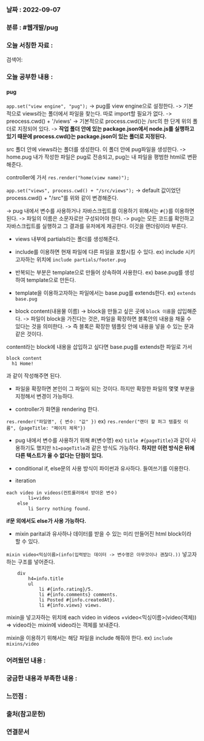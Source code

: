 ### 날짜 : 2022-09-07

### 분류 : #웹개발/pug

### 오늘 서칭한 자료 :
검색어:

### 오늘 공부한 내용 :
#### pug

`app.set("view engine", "pug");`
-> pug를 view engine으로 설정한다.
-> 기본적으로 views라는 폴더에서 파일을 찾는다. 따로 import할 필요가 없다.
-> preocess.cwd() + '/views'
-> 기본적으로 process.cwd()는 /src의 한 단계 위의 폴더로 지정되어 있다.
-> **작업 폴더 안에 있는 package.json에서 node.js를 실행하고 있기 때문에 process.cwd()는 package.json이 있는 폴더로 지정된다.**

src 폴더 안에 views라는 폴더를 생성한다. 이 폴더 안에 pug파일을 생성한다. -> home.pug
내가 작성한 파일은 pug로 전송되고, pug는 내 파일을 평범한 html로 변환해준다.

controller에 가서 `res.render("home(view name)");`

`app.set("views", process.cwd() + "/src/views");`
-> default 값이었던 process.cwd() + "/src"를 위와 같이 변경해준다.

-> pug 내에서 변수를 사용하거나 자바스크립트를 이용하기 위해서는 `#{}`를 이용하면 된다.
-> 파일의 이름은 소문자로만 구성되어야 한다.
-> pug는 모든 코드를 확인하고 자바스크립트를 실행하고 그 결과를 유저에게 제공한다. 이것을 랜더링이라 부른다.

- views 내부에 partials라는 폴더를 생성해준다.
- include를 이용하면 현재 파일에 다른 파일을 포함시킬 수 있다.
ex) include 시키고자하는 위치에 `include partials/footer.pug`

- 반복되는 부분은 template으로 만들어 상속하여 사용한다.
ex) base.pug를 생성하여 template으로 만든다.
- template을 이용하고자하는 파일에서는 base.pug를 extends한다.
ex) `extends base.pug`

- block content(내용물 이름)
-> block을 만들고 싶은 곳에 `block 이름`을 삽입해준다.
-> 파일이 block을 가진다는 것은, 파일을 확장하면 블록안의 내용을 채울 수 있다는 것을 의미한다.
-> 즉 블록은 확장한 템플릿 안에 내용을 넣을 수 있는 문과 같은 것이다. 

content라는 block에 내용을 삽입하고 싶다면 base.pug를 extends한 파일로 가서 
```pug
block content
  h1 Home!
```
과 같이 작성해주면 된다.

- 파일을 확장하면 본인이 그 파일이 되는 것이다. 하지만 확장한 파일의 몇몇 부분을 지정해서 변경이 가능하다.

- controller가 화면을 rendering 한다.

`res.render("파일명", { 변수: "값" })`
ex) `res.render("랜더 할 퍼그 템플릿 이름", {pageTitle: "페이지 제목"})`

- pug 내에서 변수를 사용하기 위해 #{변수명} ex) `title #{pageTitle}`과 같이 사용하기도 했지만 `h1=pageTitle`과 같은 방식도 가능하다. **하지만 이런 방식은 뒤에 다른 텍스트가 올 수 없다는 단점이 있다.**

- conditional
if, else문의 사용 방식이 파이썬과 유사하다. 들여쓰기를 이용한다.

- iteration
```pug
each video in videos(컨트롤러에서 받아온 변수)
		li=video
	else
		li Sorry nothing found.
```
**if문 외에서도 else가 사용 가능하다.**

- mixin
parital과 유사하나 데이터를 받을 수 있는 미리 만들어진 html block이라 할 수 있다.

`mixin video<믹싱이름>(info(입력받는 데이터 -> 변수명은 아무것이나 괜찮다.))`
	넣고자하는 구조를 넣어준다.
```pug
	div
		h4=info.title
		ul
			li #{info.rating}/5.
			li #{info.comments} comments.
			li Posted #{info.createdAt}.
			li #{info.views} views.
```

mixin을 넣고자하는 위치에
each video in videos
	+video<믹싱이름>(video(객체)) => video라는 mixin에 video라는 객체를 보내준다.

mixin을 이용하기 위해서는 해당 파일을 include 해줘야 한다.
ex) `include mixins/video`


### 어려웠던 내용 :

### 궁금한 내용과 부족한 내용 :

### 느낀점 : 

### 출처(참고문헌)

### 연결문서
